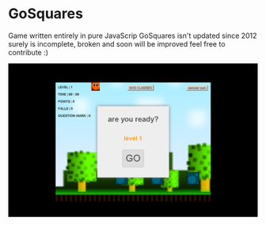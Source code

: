 # GoSquares
Game written entirely in pure JavaScrip
GoSquares isn't updated since 2012 surely is incomplete, broken and soon will be improved feel free to contribute :)

![alt tag](https://raw.githubusercontent.com/7rin0/goquares/master/images/screenshot.png)
